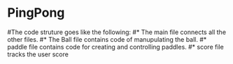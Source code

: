 # PingPong

#The code struture goes like the following:
#* The main file connects all the other files.
#* The Ball file contains code of manupulating the ball.
#* paddle file contains code for creating and controlling paddles.
#* score file tracks the user score
